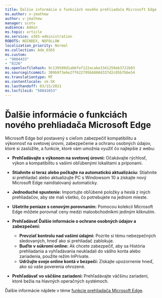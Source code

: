 ```yaml
---
title: Ďalšie informácie o funkciách nového prehliadača Microsoft Edge
ms.author: v-jmathew
author: v-jmathew
manager: scotv
audience: Admin
ms.topic: article
ms.service: o365-administration
ROBOTS: NOINDEX, NOFOLLOW
localization_priority: Normal
ms.collection: Adm_O365
ms.custom:
- "9004433"
- "8226"
ms.openlocfilehash: 9c139589d1ab6fef122acabe3341259ab3722b03
ms.sourcegitcommit: 309b9f3e6e2ff622f95bb860d337d2c05b7bbe54
ms.translationtype: MT
ms.contentlocale: sk-SK
ms.lasthandoff: 03/15/2021
ms.locfileid: "50841653"
---
```

# <a name="learn-about-the-features-of-the-new-microsoft-edge"></a>Ďalšie informácie o funkciách nového prehliadača Microsoft Edge

Microsoft Edge bol postavený s cieľom zabezpečiť kompatibilitu a výkonnosť na svetovej úrovni, zabezpečenie a ochranu osobných údajov, ktoré si zaslúžite, a funkcie, ktoré vám umožnia využiť čo najlepšie z webu:

- **Prehľadávajte s výkonom na svetovej úrovni:** Očakávajte rýchlosť, výkon a kompatibilitu s vašimi obľúbenými lokalitami a príponami.
- **Stiahnite si teraz alebo počkajte na automatickú aktualizáciu:** Stiahnite si prehliadač alebo aktualizujte PC s Windowsom 10 a získajte nový Microsoft Edge nainštalovaný automaticky.
- **Jednoduché spustenie:** Importujte obľúbené položky a heslá z iných prehliadačov, aby ste mali všetko, čo potrebujete na jednom mieste.
- **Ušetrite peniaze s cenovým porovnaním:** Pomocou kolekcií Microsoft Edge môžete porovnať ceny medzi maloobchodníkmi jediným kliknutím.
- **Prehľadávať Ďalšie informácie o ochrane osobných údajov a zabezpečení:**
  - **Prevziať kontrolu nad vašimi údajmi:** Pozrite si tému nebezpečných sledovaných, hneď ako si prehliadač zablokuje.
  - **Buďte v súkromí online:** Ak chcete zabezpečiť, aby sa História prehliadania a vyhľadávania neukladali do vášho konta alebo zariadenia, použite režim InPrivate.
  - **Udržujte svoje online kontá v bezpečí:** Získajte upozornenie hneď, ako sú vaše poverenia ohrozené.

- **Prehľadávať vo väčšine zariadení:** Prehľadávajte väčšinu zariadení, ktoré bežia na hlavných operačných systémoch.

Ďalšie informácie nájdete v téme [funkcie prehliadača Microsoft Edge](https://go.microsoft.com/fwlink/?linkid=2146817).
